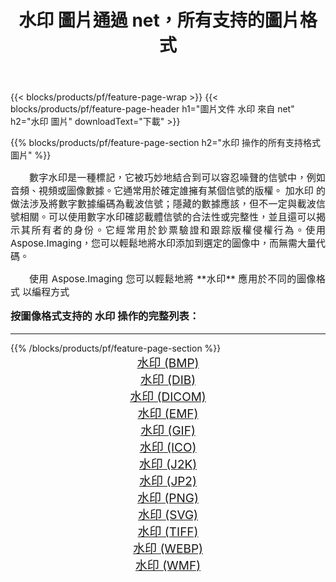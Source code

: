 ﻿---
title: 水印 圖片通過 net，所有支持的圖片格式 
weight: 3920
url: /zh-hant/net/watermark/ 
lang: zh-hant
langdirlevel: 2
locales: zh-hans,ja,it,ru,de,es,fr,nl,id,lt,pl,pt,vi,tr,ko,zh-hant,ar,hi,th,sv,cs,uk,he
description: 使用 Aspose.Imaging 你可以輕鬆地通過 net 獲取 水印 圖像
---

{{< blocks/products/pf/feature-page-wrap >}}
{{< blocks/products/pf/feature-page-header h1="圖片文件 水印 來自 net" h2="水印 圖片" downloadText="下載" >}}


{{% blocks/products/pf/feature-page-section  h2="水印 操作的所有支持格式 圖片" %}}
<p align="justify" style="text-indent:2em;font-size:15px;">
數字水印是一種標記，它被巧妙地結合到可以容忍噪聲的信號中，例如音頻、視頻或圖像數據。它通常用於確定誰擁有某個信號的版權。 加水印 的做法涉及將數字數據編碼為載波信號；隱藏的數據應該，但不一定與載波信號相關。可以使用數字水印確認載體信號的合法性或完整性，並且還可以揭示其所有者的身份。它經常用於鈔票驗證和跟踪版權侵權行為。使用 Aspose.Imaging，您可以輕鬆地將水印添加到選定的圖像中，而無需大量代碼。
</p>
<p align="justify" style="text-indent:2em;font-size:15px;">
使用 Aspose.Imaging 您可以輕鬆地將 **水印** 應用於不同的圖像格式 以編程方式
</p>
<h3 style="margin-top:16px;">
按圖像格式支持的 水印 操作的完整列表：
</h3>
<hr/>
{{% /blocks/products/pf/feature-page-section %}}
<div class="container-fluid productfamilypage bg-gray">
    <div class="convertypes bg-gray agp-content section">
        <div class="container">
		<div class="row other-converters" style="gap: 10px;font-size: 19px;text-align:center;">
		    <div class='col-md-3 other-converter remove-lp remove-rp'><a href="/imaging/zh-hant/net/watermark/bmp/" style="padding:15px;">水印 (BMP)</a></div><div class='col-md-3 other-converter remove-lp remove-rp'><a href="/imaging/zh-hant/net/watermark/dib/" style="padding:15px;">水印 (DIB)</a></div><div class='col-md-3 other-converter remove-lp remove-rp'><a href="/imaging/zh-hant/net/watermark/dicom/" style="padding:15px;">水印 (DICOM)</a></div><div class='col-md-3 other-converter remove-lp remove-rp'><a href="/imaging/zh-hant/net/watermark/emf/" style="padding:15px;">水印 (EMF)</a></div><div class='col-md-3 other-converter remove-lp remove-rp'><a href="/imaging/zh-hant/net/watermark/gif/" style="padding:15px;">水印 (GIF)</a></div><div class='col-md-3 other-converter remove-lp remove-rp'><a href="/imaging/zh-hant/net/watermark/ico/" style="padding:15px;">水印 (ICO)</a></div><div class='col-md-3 other-converter remove-lp remove-rp'><a href="/imaging/zh-hant/net/watermark/j2k/" style="padding:15px;">水印 (J2K)</a></div><div class='col-md-3 other-converter remove-lp remove-rp'><a href="/imaging/zh-hant/net/watermark/jp2/" style="padding:15px;">水印 (JP2)</a></div><div class='col-md-3 other-converter remove-lp remove-rp'><a href="/imaging/zh-hant/net/watermark/png/" style="padding:15px;">水印 (PNG)</a></div><div class='col-md-3 other-converter remove-lp remove-rp'><a href="/imaging/zh-hant/net/watermark/svg/" style="padding:15px;">水印 (SVG)</a></div><div class='col-md-3 other-converter remove-lp remove-rp'><a href="/imaging/zh-hant/net/watermark/tiff/" style="padding:15px;">水印 (TIFF)</a></div><div class='col-md-3 other-converter remove-lp remove-rp'><a href="/imaging/zh-hant/net/watermark/webp/" style="padding:15px;">水印 (WEBP)</a></div><div class='col-md-3 other-converter remove-lp remove-rp'><a href="/imaging/zh-hant/net/watermark/wmf/" style="padding:15px;">水印 (WMF)</a></div>
                </div>
        </div>
    </div>
</div>
<br/>
